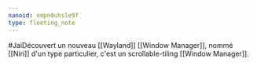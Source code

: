 ```yaml
---
nanoid: ompn0uhsle9f
type: fleeting_note
---
```

#JaiDécouvert un nouveau [[Wayland]] [[Window Manager]], nommé [[Niri]] d'un type particulier, c'est un scrollable-tiling [[Window Manager]].
